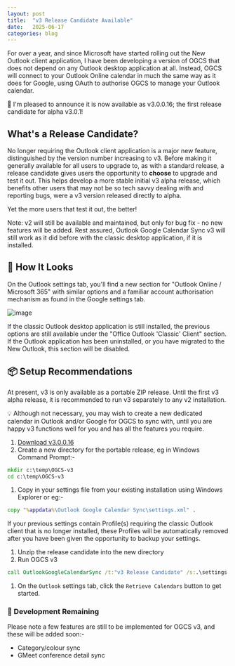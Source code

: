 ```yaml
---
layout: post
title:  "v3 Release Candidate Available"
date:   2025-06-17
categories: blog
---
```


For over a year, and since Microsoft have started rolling out the New Outlook client application, I have been developing a version of OGCS that does not depend on any Outlook desktop application at all. Instead, OGCS will connect to your Outlook Online calendar in much the same way as it does for Google, using OAuth to authorise OGCS to manage your Outlook calendar.

🎉  I'm pleased to announce it is now available as v3.0.0.16; the first release candidate for alpha v3.0.1!

## What's a Release Candidate?

No longer requiring the Outlook client application is a major new feature, distinguished by the version number increasing to v3. Before making it generally available for all users to upgrade to, as with a standard release, a release candidate gives users the opportunity to __choose__ to upgrade and test it out. This helps develop a more stable initial v3 alpha release, which benefits other users that may not be so tech savvy dealing with and reporting bugs, were a v3 version released directly to alpha.

Yet the more users that test it out, the better!

Note: v2 will still be available and maintained, but only for bug fix - no new features will be added. Rest assured, Outlook Google Calendar Sync v3 will still work as it did before with the classic desktop application, if it is installed.

## 👀 How It Looks

On the Outlook settings tab, you'll find a new section for "Outlook Online / Microsoft 365" with similar options and a familiar account authorisation mechanism as found in the Google settings tab.

![image](https://github.com/user-attachments/assets/d0b994c0-d593-4ea0-aac7-af915fb2b129)

If the classic Outlook desktop application is still installed, the previous options are still available under the "Office Outlook 'Classic' Client" section. If the Outlook application has been uninstalled, or you have migrated to the New Outlook, this section will be disabled.

## 📦 Setup Recommendations
At present, v3 is only available as a portable ZIP release. Until the first v3 alpha release, it is recommended to run v3 separately to any v2 installation. 

<div class="tip">💡 Although not necessary, you may wish to create a new dedicated calendar in Outlook and/or Google for OGCS to sync with, until you are happy v3 functions well for you and has all the features you require.</div>

1. [Download v3.0.0.16](https://github.com/user-attachments/files/20747523/Portable_OGCS_v3.0.0.16.zip)
1. Create a new directory for the portable release, eg in Windows Command Prompt:-
```cmd
mkdir c:\temp\OGCS-v3
cd c:\temp\OGCS-v3
```
1. Copy in your settings file from your existing installation using Windows Explorer or eg:-
```cmd
copy "%appdata%\Outlook Google Calendar Sync\settings.xml" .
```
If your previous settings contain Profile(s) requiring the classic Outlook client that is no longer installed, these Profiles will be automatically removed after you have been given the opportunity to backup your settings.
1. Unzip the release candidate into the new directory
1. Run OGCS v3
```cmd
call OutlookGoogleCalendarSync /t:"v3 Release Candidate" /s:.\settings.xml /l:.\OGcalsync.log
```
1. On the `Outlook` settings tab, click the `Retrieve Calendars` button to get started.

### :construction: Development Remaining

Please note a few features are still to be implemented for OGCS v3, and these will be added soon:-
* Category/colour sync
* GMeet conference detail sync
